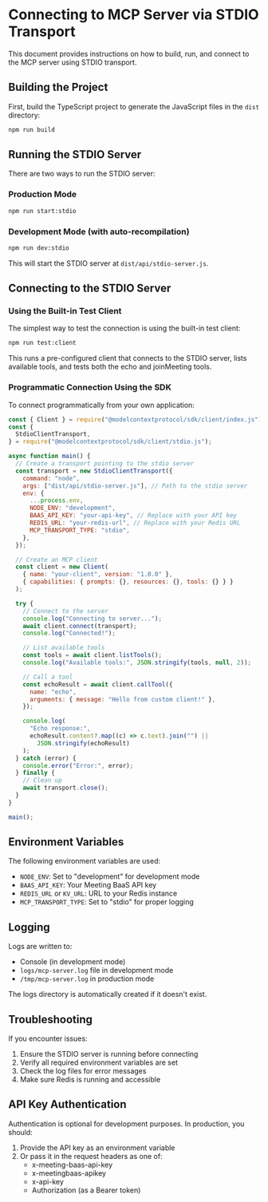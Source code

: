 # Connecting to MCP Server via STDIO Transport

This document provides instructions on how to build, run, and connect to the MCP server using STDIO transport.

## Building the Project

First, build the TypeScript project to generate the JavaScript files in the `dist` directory:

```bash
npm run build
```

## Running the STDIO Server

There are two ways to run the STDIO server:

### Production Mode

```bash
npm run start:stdio
```

### Development Mode (with auto-recompilation)

```bash
npm run dev:stdio
```

This will start the STDIO server at `dist/api/stdio-server.js`.

## Connecting to the STDIO Server

### Using the Built-in Test Client

The simplest way to test the connection is using the built-in test client:

```bash
npm run test:client
```

This runs a pre-configured client that connects to the STDIO server, lists available tools, and tests both the echo and joinMeeting tools.

### Programmatic Connection Using the SDK

To connect programmatically from your own application:

```javascript
const { Client } = require("@modelcontextprotocol/sdk/client/index.js");
const {
  StdioClientTransport,
} = require("@modelcontextprotocol/sdk/client/stdio.js");

async function main() {
  // Create a transport pointing to the stdio server
  const transport = new StdioClientTransport({
    command: "node",
    args: ["dist/api/stdio-server.js"], // Path to the stdio server
    env: {
      ...process.env,
      NODE_ENV: "development",
      BAAS_API_KEY: "your-api-key", // Replace with your API key
      REDIS_URL: "your-redis-url", // Replace with your Redis URL
      MCP_TRANSPORT_TYPE: "stdio",
    },
  });

  // Create an MCP client
  const client = new Client(
    { name: "your-client", version: "1.0.0" },
    { capabilities: { prompts: {}, resources: {}, tools: {} } }
  );

  try {
    // Connect to the server
    console.log("Connecting to server...");
    await client.connect(transport);
    console.log("Connected!");

    // List available tools
    const tools = await client.listTools();
    console.log("Available tools:", JSON.stringify(tools, null, 2));

    // Call a tool
    const echoResult = await client.callTool({
      name: "echo",
      arguments: { message: "Hello from custom client!" },
    });

    console.log(
      "Echo response:",
      echoResult.content?.map((c) => c.text).join("") ||
        JSON.stringify(echoResult)
    );
  } catch (error) {
    console.error("Error:", error);
  } finally {
    // Clean up
    await transport.close();
  }
}

main();
```

## Environment Variables

The following environment variables are used:

- `NODE_ENV`: Set to "development" for development mode
- `BAAS_API_KEY`: Your Meeting BaaS API key
- `REDIS_URL` or `KV_URL`: URL to your Redis instance
- `MCP_TRANSPORT_TYPE`: Set to "stdio" for proper logging

## Logging

Logs are written to:

- Console (in development mode)
- `logs/mcp-server.log` file in development mode
- `/tmp/mcp-server.log` in production mode

The logs directory is automatically created if it doesn't exist.

## Troubleshooting

If you encounter issues:

1. Ensure the STDIO server is running before connecting
2. Verify all required environment variables are set
3. Check the log files for error messages
4. Make sure Redis is running and accessible

## API Key Authentication

Authentication is optional for development purposes. In production, you should:

1. Provide the API key as an environment variable
2. Or pass it in the request headers as one of:
   - x-meeting-baas-api-key
   - x-meetingbaas-apikey
   - x-api-key
   - Authorization (as a Bearer token)
